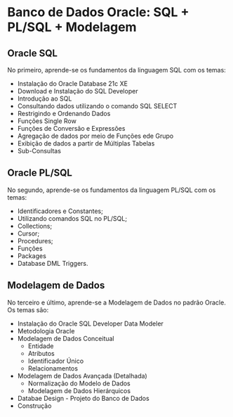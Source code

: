 # Banco de Dados Oracle: SQL + PL/SQL + Modelagem

## Oracle SQL
No primeiro, aprende-se os fundamentos da linguagem SQL com os temas:
- Instalação do Oracle Database 21c XE
- Download e Instalação do SQL Developer
- Introdução ao SQL
- Consultando dados utilizando o comando SQL SELECT
- Restrigindo e Ordenando Dados
- Funções Single Row
- Funções de Conversão e Expressões
- Agregação de dados por meio de Funções ede Grupo
- Exibição de dados a partir de Múltiplas Tabelas
- Sub-Consultas

## Oracle PL/SQL
No segundo, aprende-se os fundamentos da linguagem PL/SQL com os temas:
- Identificadores e Constantes;
- Utilizando comandos SQL no PL/SQL; 
- Collections; 
- Cursor; 
- Procedures;
- Funções
- Packages  
- Database DML Triggers.
 
## Modelagem de Dados
No terceiro e último, aprende-se a Modelagem de Dados no padrão Oracle. Os temas são:
- Instalação do Oracle SQL Developer Data Modeler
- Metodologia Oracle
- Modelagem de Dados Conceitual
    - Entidade
    - Atributos
    - Identificador Único
    - Relacionamentos    
- Modelagem de Dados Avançada (Detalhada)
    - Normalização do Modelo de Dados
    - Modelagem de Dados Hierárquicos    
- Databae Design - Projeto do Banco de Dados
- Construção
